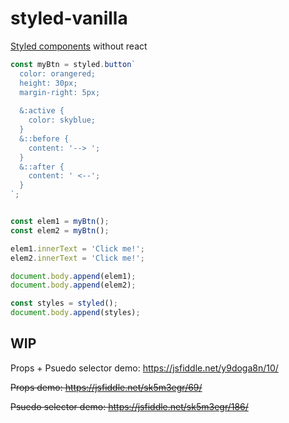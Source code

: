 # styled-vanilla
[Styled components](https://www.styled-components.com/) without react

```js
const myBtn = styled.button`
  color: orangered;
  height: 30px;
  margin-right: 5px;
  
  &:active {
  	color: skyblue;
  }
  &::before {
  	content: '--> ';
  }
  &::after {
  	content: ' <--';
  }
`;


const elem1 = myBtn();
const elem2 = myBtn();

elem1.innerText = 'Click me!';
elem2.innerText = 'Click me!';

document.body.append(elem1);
document.body.append(elem2);

const styles = styled();
document.body.append(styles);
```


## WIP

Props + Psuedo selector demo: https://jsfiddle.net/y9doga8n/10/

~~Props demo: https://jsfiddle.net/sk5m3egr/69/~~

~~Psuedo selector demo: https://jsfiddle.net/sk5m3egr/186/~~

